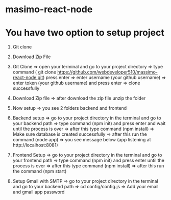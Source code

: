 # masimo-react-node
# You have two option to setup project
1. Git clone
2. Download Zip File

1. Git Clone
=>  open your terminal and go to your project directory 
=> type command ( git clone https://github.com/webdeveloper510/massimo-react-node.git) press enter
=> enter username (your github username)
=> enter token (your github username) and press enter
=> clone successfully



2. Download Zip file 
=> after download the zip file unzip the folder

3. Now setup
=> you see 2 folders backend and frontend

4. Backend setup
=> go to your project directory in the terminal and go to your backend path
=> type  command (npm init) and press enter and wait until the process is over
=> after this type command (npm install)
=> Make sure database is created successfully
=> after this run the command (node app)
=> you see message below (app listening at http://localhost:8081)

5. Frontend Setup
=> go to your project directory in the terminal and go to your frontend path
=> type  command (npm init) and press enter until the process is over
=> after this type command (npm install)
=> after this run the command (npm start)

6. Setup Gmail with SMTP
=> go to your project directory in the terminal and go to your backend path
=> cd config/config.js
=> Add your email and gmail app password
